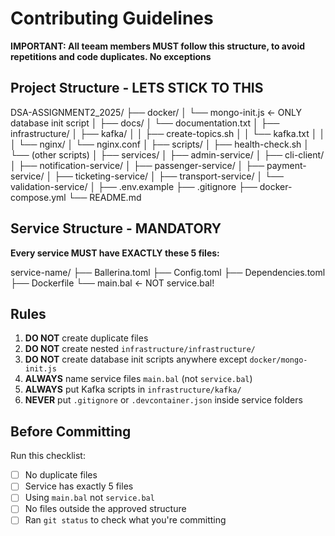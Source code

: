 # Contributing Guidelines

**IMPORTANT: All teeam members MUST follow this structure, to avoid repetitions and code duplicates. No exceptions**

## Project Structure - LETS STICK TO THIS

DSA-ASSIGNMENT2_2025/
├── docker/
│   └── mongo-init.js          ← ONLY database init script
│
├── docs/
│   └── documentation.txt
│
├── infrastructure/
│   ├── kafka/
│   │   ├── create-topics.sh
│   │   └── kafka.txt
│   │
│   └── nginx/
│       └── nginx.conf
│
├── scripts/
│   ├── health-check.sh
│   └── (other scripts)
│
├── services/
│   ├── admin-service/
│   ├── cli-client/
│   ├── notification-service/
│   ├── passenger-service/
│   ├── payment-service/
│   ├── ticketing-service/
│   ├── transport-service/
│   └── validation-service/
│
├── .env.example
├── .gitignore
├── docker-compose.yml
└── README.md


## Service Structure - MANDATORY

**Every service MUST have EXACTLY these 5 files:**

service-name/
├── Ballerina.toml
├── Config.toml
├── Dependencies.toml
├── Dockerfile
└── main.bal          ← NOT service.bal!


## Rules

1. **DO NOT** create duplicate files
2. **DO NOT** create nested `infrastructure/infrastructure/`
3. **DO NOT** create database init scripts anywhere except `docker/mongo-init.js`
4. **ALWAYS** name service files `main.bal` (not `service.bal`)
5. **ALWAYS** put Kafka scripts in `infrastructure/kafka/`
6. **NEVER** put `.gitignore` or `.devcontainer.json` inside service folders

## Before Committing

Run this checklist:

- [ ] No duplicate files
- [ ] Service has exactly 5 files
- [ ] Using `main.bal` not `service.bal`
- [ ] No files outside the approved structure
- [ ] Ran `git status` to check what you're committing
